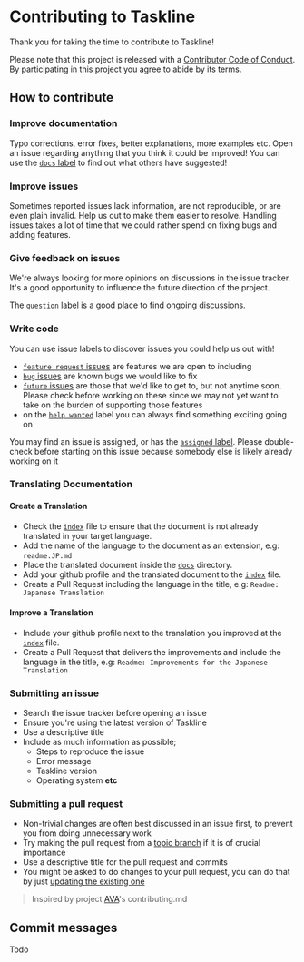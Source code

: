 # Contributing to Taskline

Thank you for taking the time to contribute to Taskline!

Please note that this project is released with a [Contributor Code of Conduct](code-of-conduct.md). By participating in this project you agree to abide by its terms.

## How to contribute

### Improve documentation

Typo corrections, error fixes, better explanations, more examples etc. Open an issue regarding anything that you think it could be improved! You can use the [`docs` label](https://github.com/perryrh0dan/taskline/labels/docs) to find out what others have suggested!

### Improve issues

Sometimes reported issues lack information, are not reproducible, or are even plain invalid. Help us out to make them easier to resolve. Handling issues takes a lot of time that we could rather spend on fixing bugs and adding features.

### Give feedback on issues

We're always looking for more opinions on discussions in the issue tracker. It's a good opportunity to influence the future direction of the project.

The [`question` label](https://github.com/perryrh0dan/taskline/labels/question) is a good place to find ongoing discussions.

### Write code

You can use issue labels to discover issues you could help us out with!

- [`feature request` issues](https://github.com/perryrh0dan/taskline/labels/feature%20request) are features we are open to including
- [`bug` issues](https://github.com/perryrh0dan/taskline/labels/bug) are known bugs we would like to fix
- [`future` issues](https://github.com/perryrh0dan/taskline/labels/future) are those that we'd like to get to, but not anytime soon. Please check before working on these since we may not yet want to take on the burden of supporting those features
- on the [`help wanted`](https://github.com/perryrh0dan/taskline/labels/help%20wanted) label you can always find something exciting going on

You may find an issue is assigned, or has the [`assigned` label](https://github.com/perryrh0dan/taskline/labels/assigned). Please double-check before starting on this issue because somebody else is likely already working on it

### Translating Documentation

#### Create a Translation

- Check the [`index`](https://github.com/perryrh0dan/taskline/tree/master/docs/readme.md) file to ensure that the document is not already translated in your target language.
- Add the name of the language to the document as an extension, e.g: `readme.JP.md`
- Place the translated document inside the [`docs`](https://github.com/perryrh0dan/taskline/tree/master/docs) directory.
- Add your github profile and the translated document to the [`index`](https://github.com/perryrh0dan/taskline/tree/master/docs/readme.md) file.
- Create a Pull Request including the language in the title, e.g: `Readme: Japanese Translation`

#### Improve a Translation

- Include your github profile next to the translation you improved at the [`index`](https://github.com/perryrh0dan/taskline/tree/master/docs/readme.md) file.
- Create a Pull Request that delivers the improvements and include the language in the title, e.g: `Readme: Improvements for the Japanese Translation`

### Submitting an issue

- Search the issue tracker before opening an issue
- Ensure you're using the latest version of Taskline
- Use a descriptive title
- Include as much information as possible;
  - Steps to reproduce the issue
  - Error message
  - Taskline version
  - Operating system **etc**

### Submitting a pull request

- Non-trivial changes are often best discussed in an issue first, to prevent you from doing unnecessary work
- Try making the pull request from a [topic branch](https://github.com/dchelimsky/rspec/wiki/Topic-Branches) if it is of crucial importance
- Use a descriptive title for the pull request and commits
- You might be asked to do changes to your pull request, you can do that by just [updating the existing one](https://github.com/RichardLitt/docs/blob/master/amending-a-commit-guide.md)

> Inspired by project [AVA](https://github.com/avajs/ava/blob/master/contributing.md)'s contributing.md

## Commit messages
Todo
